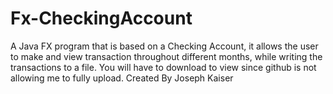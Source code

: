# Fx-CheckingAccount
A Java FX program that is based on a Checking Account, it allows the user to make and view transaction throughout different months, while writing the transactions to a file.
You will have to download to view since github is not allowing me to fully upload.
Created By Joseph Kaiser
